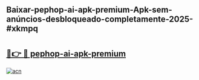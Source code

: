 ## Baixar-pephop-ai-apk-premium-Apk-sem-anúncios-desbloqueado-completamente-2025-#xkmpq

# <h2><a href="https://ainizakaria.my?title=pephop-ai-apk-premium&ref=20M">🔗👉 🔴 pephop-ai-apk-premium</a></h2>

[![acn](https://github.com/user-attachments/assets/0f9c940e-d8b0-45ae-aac7-cd30a18b3e1c)](https://ainizakaria.my?title=pephop-ai-apk-premium&ref=20M)

